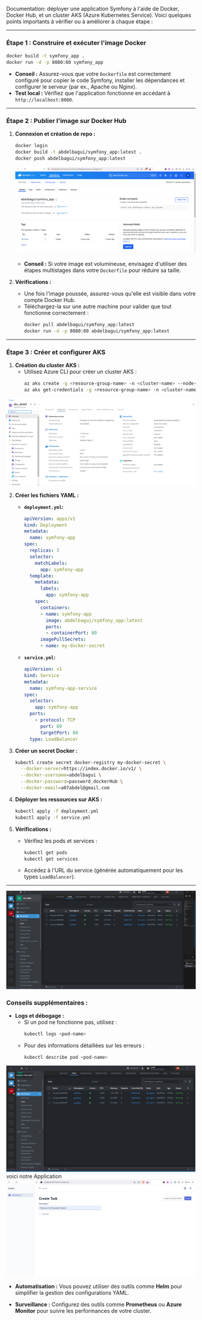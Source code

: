 Documentation:  déployer une application Symfony à l'aide de Docker, Docker Hub, et un cluster AKS (Azure Kubernetes Service). Voici quelques points importants à vérifier ou à améliorer à chaque étape :

---

### **Étape 1 : Construire et exécuter l'image Docker**
```bash
docker build -t symfony_app .
docker run -d -p 8080:80 symfony_app
```
- **Conseil :** Assurez-vous que votre `Dockerfile` est correctement configuré pour copier le code Symfony, installer les dépendances et configurer le serveur (par ex., Apache ou Nginx).
- **Test local :** Vérifiez que l'application fonctionne en accédant à `http://localhost:8080`.

---

### **Étape 2 : Publier l'image sur Docker Hub**
1. **Connexion et création de repo :**
   ```bash
   docker login
   docker build -t abdelbagui/symfony_app:latest .
   docker push abdelbagui/symfony_app:latest
   ```
   ![alt text](image/image-2.png)
   - **Conseil :** Si votre image est volumineuse, envisagez d'utiliser des étapes multistages dans votre `Dockerfile` pour réduire sa taille.

2. **Vérifications :**
   - Une fois l'image poussée, assurez-vous qu'elle est visible dans votre compte Docker Hub.
   - Téléchargez-la sur une autre machine pour valider que tout fonctionne correctement :
     ```bash
     docker pull abdelbagui/symfony_app:latest
     docker run -d -p 8080:80 abdelbagui/symfony_app:latest
     ```

---

### **Étape 3 : Créer et configurer AKS**
1. **Création du cluster AKS :**
   - Utilisez Azure CLI pour créer un cluster AKS :
     ```bash
     az aks create -g <resource-group-name> -n <cluster-name> --node-count 1 --generate-ssh-keys
     az aks get-credentials -g <resource-group-name> -n <cluster-name>
     ```
![alt text](image/image.png)

2. **Créer les fichiers YAML :**
   - **`deployment.yml`:**
     ```yaml
     apiVersion: apps/v1
     kind: Deployment
     metadata:
       name: symfony-app
     spec:
       replicas: 3
       selector:
         matchLabels:
           app: symfony-app
       template:
         metadata:
           labels:
             app: symfony-app
         spec:
           containers:
           - name: symfony-app
             image: abdelbagui/symfony_app:latest
             ports:
             - containerPort: 80
           imagePullSecrets:
           - name: my-docker-secret
     ```

   - **`service.yml`:**
     ```yaml
     apiVersion: v1
     kind: Service
     metadata:
       name: symfony-app-service
     spec:
       selector:
         app: symfony-app
       ports:
         - protocol: TCP
           port: 80
           targetPort: 80
       type: LoadBalancer
     ```

3. **Créer un secret Docker :**
   ```bash
   kubectl create secret docker-registry my-docker-secret \
     --docker-server=https://index.docker.io/v1/ \
     --docker-username=abdelbagui \
     --docker-password=password_dockerHub \
     --docker-email=a07abdel@gmail.com
   ```

4. **Déployer les ressources sur AKS :**
   ```bash
   kubectl apply -f deployment.yml
   kubectl apply -f service.yml
   ```

5. **Vérifications :**
   - Vérifiez les pods et services :
     ```bash
     kubectl get pods
     kubectl get services
     ```
   - Accédez à l'URL du service (générée automatiquement pour les types `LoadBalancer`).

---
![alt text](image/image-3.png)
### **Conseils supplémentaires :**
- **Logs et débogage :**
  - Si un pod ne fonctionne pas, utilisez :
    ```bash
    kubectl logs <pod-name>
    ```
  - Pour des informations détaillées sur les erreurs :
    ```bash
    kubectl describe pod <pod-name>
    ```
![alt text](image/image-1.png)
voici notre Application
![alt text](image/image-4.png)
- **Automatisation :** Vous pouvez utiliser des outils comme **Helm** pour simplifier la gestion des configurations YAML.

- **Surveillance :** Configurez des outils comme **Prometheus** ou **Azure Monitor** pour suivre les performances de votre cluster.

